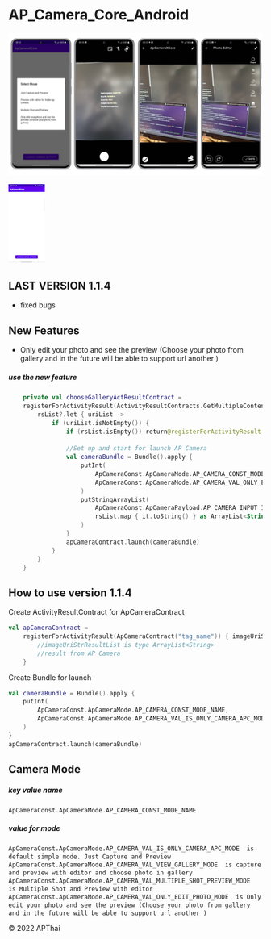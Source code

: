 # AP_Camera_Core_Android

![](image/img-full-1.jpg)

![](image/img-gif-1.gif)

## LAST VERSION 1.1.4

- fixed bugs

## New Features

- Only edit your photo and see the preview (Choose your photo from gallery and in the future will be
  able to support url another )

##### use the new feature

```kotlin
    private val chooseGalleryActResultContract =
    registerForActivityResult(ActivityResultContracts.GetMultipleContents()) { rsList ->
        rsList?.let { uriList ->
            if (uriList.isNotEmpty()) {
                if (rsList.isEmpty()) return@registerForActivityResult

                //Set up and start for launch AP Camera
                val cameraBundle = Bundle().apply {
                    putInt(
                        ApCameraConst.ApCameraMode.AP_CAMERA_CONST_MODE_NAME,
                        ApCameraConst.ApCameraMode.AP_CAMERA_VAL_ONLY_EDIT_PHOTO_MODE
                    )
                    putStringArrayList(
                        ApCameraConst.ApCameraPayload.AP_CAMERA_INPUT_IMAGE_PATH_LIST_CONST_NAME,
                        rsList.map { it.toString() } as ArrayList<String>
                    )
                }
                apCameraContract.launch(cameraBundle)
            }
        }
    }
```

## How to use version 1.1.4

Create ActivityResultContract for ApCameraContract

```kotlin
val apCameraContract =
    registerForActivityResult(ApCameraContract("tag_name")) { imageUriStrResultList ->
        //imageUriStrResultList is type ArrayList<String>
        //result from AP Camera
    }
```

Create Bundle for launch

```kotlin
val cameraBundle = Bundle().apply {
    putInt(
        ApCameraConst.ApCameraMode.AP_CAMERA_CONST_MODE_NAME,
        ApCameraConst.ApCameraMode.AP_CAMERA_VAL_IS_ONLY_CAMERA_APC_MODE
    )
}
apCameraContract.launch(cameraBundle)
```

## Camera Mode

##### key value name

 ```
 ApCameraConst.ApCameraMode.AP_CAMERA_CONST_MODE_NAME
 ```

##### value for mode

```
ApCameraConst.ApCameraMode.AP_CAMERA_VAL_IS_ONLY_CAMERA_APC_MODE  is default simple mode. Just Capture and Preview
ApCameraConst.ApCameraMode.AP_CAMERA_VAL_VIEW_GALLERY_MODE  is capture and preview with editor and choose photo in gallery
ApCameraConst.ApCameraMode.AP_CAMERA_VAL_MULTIPLE_SHOT_PREVIEW_MODE  is Multiple Shot and Preview with editor
ApCameraConst.ApCameraMode.AP_CAMERA_VAL_ONLY_EDIT_PHOTO_MODE  is Only edit your photo and see the preview (Choose your photo from gallery and in the future will be able to support url another )
```

&copy; 2022 APThai
 
